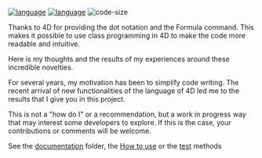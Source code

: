 [![language](https://img.shields.io/static/v1?label=language&message=4d&color=blue)](https://developer.4d.com/)
[![language](https://img.shields.io/github/languages/top/vdelachaux/classes.svg)](https://developer.4d.com/)
![code-size](https://img.shields.io/github/languages/code-size/vdelachaux/classes.svg)

Thanks to 4D for providing the dot notation and the Formula command. This makes it possible to use class programming in 4D to make the code more readable and intuitive.

Here is my thoughts and the results of my experiences around these incredible novelties. 

For several years, my motivation has been to simplify code writing. The recent arrival of new functionalities of the language of 4D led me to the results that I give you in this project.

This is not a "how do I" or a recommendation, but a work in progress way that may interest some developers to explore. If this is the case,  your contributions or comments will be welcome.

See the [documentation](Documentation/) folder, the [How to use](https://github.com/search?utf8=✓&q=repo%3Avdelachaux%2Fclasses+extension%3A4dm+filename%3AHTU_*.4dm&type=Code&ref=advsearch&l=&l=) or the [test](https://github.com/search?utf8=✓&q=repo%3Avdelachaux%2Fclasses+extension%3A4dm+filename%3Atest_*.4dm&type=Code&ref=advsearch&l=&l=) methods
